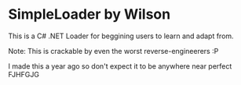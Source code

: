 # SimpleLoader by Wilson
This is a C# .NET Loader for beggining users to learn and adapt from.

Note: This is crackable by even the worst reverse-engineerers :P

I made this a year ago so don't expect it to be anywhere near perfect 
FJHFGJG
